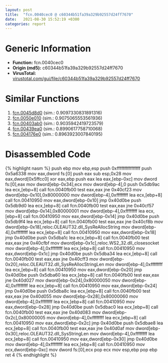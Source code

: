 ```yaml
---
layout: post
title:  "fcn.0040cec0 @ c60344b51fa39a329b92557d24ff7670"
date:   2021-08-30 15:52:19 +0300
categories: report
---
```


# Generic Information
- **Function:** fcn.0040cec0
- **Origin (md5):** c60344b51fa39a329b92557d24ff7670
- **VirusTotal:** [virustotal.com/gui/file/c60344b51fa39a329b92557d24ff7670][virustotal_ref]



# Similar Functions

1. [fcn.0045d8d0][similar_1_ref] (sim.: 0.9097330831891316)
2. [fcn.0050e010][similar_2_ref] (sim.: 0.9075065553561936)
3. [fcn.00403ab0][similar_3_ref] (sim.: 0.9035942419723579)
4. [fcn.00439ea0][similar_4_ref] (sim.: 0.8990617758710068)
5. [fcn.004176e0][similar_5_ref] (sim.: 0.8963923007840195)


# Disassembled Code

{% highlight nasm %}
push ebp
mov ebp,esp
push 0xffffffffffffffff
push 0x5a6338
mov eax,dword fs:[0]
push eax
sub esp,0x28
mov eax,dword[0x5ffcc0]
xor eax,ebp
push eax
lea eax,[ebp-0xc]
mov dword fs:[0],eax
mov dword[ebp-0x34],ecx
mov dword[ebp-4],0
push 0x5db9ac
lea ecx,[ebp+8]
call fcn.0040fb00
test eax,eax
jne 0x40cf23
mov dword[ebp-0x10],0x80000000
mov dword[ebp-4],0xffffffff
lea ecx,[ebp+8]
call fcn.00410950
mov eax,dword[ebp-0x10]
jmp 0x40d0be
push 0x5db9d0
lea ecx,[ebp+8]
call fcn.0040fb00
test eax,eax
jne 0x40cf57
mov dword[ebp-0x14],0x80000001
mov dword[ebp-4],0xffffffff
lea ecx,[ebp+8]
call fcn.00410950
mov eax,dword[ebp-0x14]
jmp 0x40d0be
push 0x5db9f4
lea ecx,[ebp+8]
call fcn.0040fb00
test eax,eax
jne 0x40cf8b
mov dword[ebp-0x18],reloc.OLEAUT32.dll_SysReAllocString
mov dword[ebp-4],0xffffffff
lea ecx,[ebp+8]
call fcn.00410950
mov eax,dword[ebp-0x18]
jmp 0x40d0be
push 0x5dba1c
lea ecx,[ebp+8]
call fcn.0040fb00
test eax,eax
jne 0x40cfbf
mov dword[ebp-0x1c],reloc.WS2_32.dll_closesocket
mov dword[ebp-4],0xffffffff
lea ecx,[ebp+8]
call fcn.00410950
mov eax,dword[ebp-0x1c]
jmp 0x40d0be
push 0x5dba34
lea ecx,[ebp+8]
call fcn.0040fb00
test eax,eax
jne 0x40cff3
mov dword[ebp-0x20],reloc.OLEAUT32.dll_SysReAllocStringLen
mov dword[ebp-4],0xffffffff
lea ecx,[ebp+8]
call fcn.00410950
mov eax,dword[ebp-0x20]
jmp 0x40d0be
push 0x5dba60
lea ecx,[ebp+8]
call fcn.0040fb00
test eax,eax
jne 0x40d027
mov dword[ebp-0x24],0x80000050
mov dword[ebp-4],0xffffffff
lea ecx,[ebp+8]
call fcn.00410950
mov eax,dword[ebp-0x24]
jmp 0x40d0be
push 0x5dba8c
lea ecx,[ebp+8]
call fcn.0040fb00
test eax,eax
jne 0x40d055
mov dword[ebp-0x28],0x80000060
mov dword[ebp-4],0xffffffff
lea ecx,[ebp+8]
call fcn.00410950
mov eax,dword[ebp-0x28]
jmp 0x40d0be
push 0x5dbac0
lea ecx,[ebp+8]
call fcn.0040fb00
test eax,eax
jne 0x40d083
mov dword[ebp-0x2c],0x80000005
mov dword[ebp-4],0xffffffff
lea ecx,[ebp+8]
call fcn.00410950
mov eax,dword[ebp-0x2c]
jmp 0x40d0be
push 0x5dbae8
lea ecx,[ebp+8]
call fcn.0040fb00
test eax,eax
jne 0x40d0af
mov dword[ebp-0x30],reloc.OLEAUT32.dll_SysStringLen
mov dword[ebp-4],0xffffffff
lea ecx,[ebp+8]
call fcn.00410950
mov eax,dword[ebp-0x30]
jmp 0x40d0be
mov dword[ebp-4],0xffffffff
lea ecx,[ebp+8]
call fcn.00410950
mov ecx,dword[ebp-0xc]
mov dword fs:[0],ecx
pop ecx
mov esp,ebp
pop ebp
ret 4
{% endhighlight %}


[similar_1_ref]: /report/fcn.0045d8d0@c60344b51fa39a329b92557d24ff7670
[similar_2_ref]: /report/fcn.0050e010@c60344b51fa39a329b92557d24ff7670
[similar_3_ref]: /report/fcn.00403ab0@c60344b51fa39a329b92557d24ff7670
[similar_4_ref]: /report/fcn.00439ea0@279a61b1e76da49531f1f16fd1102a2d
[similar_5_ref]: /report/fcn.004176e0@c60344b51fa39a329b92557d24ff7670
[virustotal_ref]: https://www.virustotal.com/gui/file/c60344b51fa39a329b92557d24ff7670